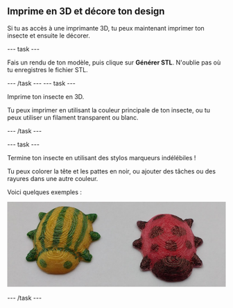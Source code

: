 ## Imprime en 3D et décore ton design

Si tu as accès à une imprimante 3D, tu peux maintenant imprimer ton insecte et ensuite le décorer.

--- task ---

Fais un rendu de ton modèle, puis clique sur **Générer STL**. N'oublie pas où tu enregistres le fichier STL.

--- /task --- --- task ---

Imprime ton insecte en 3D.

Tu peux imprimer en utilisant la couleur principale de ton insecte, ou tu peux utiliser un filament transparent ou blanc.

--- /task ---

--- task ---

Termine ton insecte en utilisant des stylos marqueurs indélébiles !

Tu peux colorer la tête et les pattes en noir, ou ajouter des tâches ou des rayures dans une autre couleur.

Voici quelques exemples :

![capture d'écran](images/bug-decorated.png)

--- /task ---

 




  
